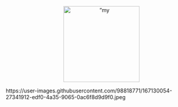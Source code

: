 <p align="center">
<img width="200" height="200" src=”https://user-images.githubusercontent.com/98818771/167130054-27341912-edf0-4a35-9065-0ac6f8d9d9f0.jpeg" alt=”my banner”/>
</p>
https://user-images.githubusercontent.com/98818771/167130054-27341912-edf0-4a35-9065-0ac6f8d9d9f0.jpeg
